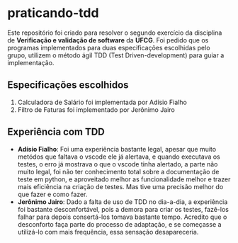 # praticando-tdd

Este repositório foi criado para resolver o segundo exercício da disciplina de **Verificação e validação de software** da **UFCG**. Foi pedido que os programas implementados para duas especificações escolhidas pelo grupo, utilizem o método ágil TDD (Test Driven-development) para guiar a implementação.

## Especificações escolhidos
1. Calculadora de Salário foi implementada por Adísio Fialho
2. Filtro de Faturas foi implementado por Jerônimo Jairo

## Experiência com TDD
 - **Adísio Fialho**: Foi uma experiência bastante legal, apesar que muito metódos que faltava o vscode ele já alertava, e quando executava os testes, o erro já mostrava o que o vscode tinha alertado, a parte não muito legal, foi não ter conhecimento total sobre a documentação de teste em python, e aproveitado melhor as funcionalidade melhor e trazer mais eficiência na criação de testes. Mas tive uma precisão melhor do que fazer e como fazer.
 - **Jerônimo Jairo**: Dado a falta de uso de TDD no dia-a-dia, a experiência foi bastante desconfortável, pois a demora para criar os testes, fazê-los falhar para depois consertá-los tomava bastante tempo. Acredito que o desconforto faça parte do processo de adaptação, e se começasse a utilizá-lo com mais frequência, essa sensação desapareceria.